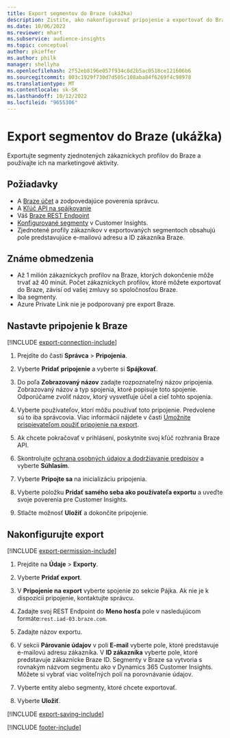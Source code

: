 ```yaml
---
title: Export segmentov do Braze (ukážka)
description: Zistite, ako nakonfigurovať pripojenie a exportovať do Braze.
ms.date: 10/06/2022
ms.reviewer: mhart
ms.subservice: audience-insights
ms.topic: conceptual
author: pkieffer
ms.author: philk
manager: shellyha
ms.openlocfilehash: 2f52eb8196e057f934c8d2b5ac0518ce121606b6
ms.sourcegitcommit: 003c1929f730d7d505c108aba84f6269f4c98978
ms.translationtype: MT
ms.contentlocale: sk-SK
ms.lasthandoff: 10/12/2022
ms.locfileid: "9655306"
---
```

# <a name="export-segments-to-braze-preview"></a>Export segmentov do Braze (ukážka)

Exportujte segmenty zjednotených zákazníckych profilov do Braze a používajte ich na marketingové aktivity.

## <a name="prerequisites"></a>Požiadavky

- A [Braze účet](https://www.braze.com/) a zodpovedajúce poverenia správcu.
- A [Kľúč API na spájkovanie](https://www.braze.com/docs/api/basics/)
- Váš [Braze REST Endpoint](https://www.braze.com/docs/api/basics/#api-definitions) 
- [Konfigurované segmenty](segments.md) v Customer Insights.
- Zjednotené profily zákazníkov v exportovaných segmentoch obsahujú pole predstavujúce e-mailovú adresu a ID zákazníka Braze.

## <a name="known-limitations"></a>Známe obmedzenia

- Až 1 milión zákazníckych profilov na Braze, ktorých dokončenie môže trvať až 40 minút. Počet zákazníckych profilov, ktoré môžete exportovať do Braze, závisí od vašej zmluvy so spoločnosťou Braze.
- Iba segmenty.
- Azure Private Link nie je podporovaný pre export Braze.

## <a name="set-up-connection-to-braze"></a>Nastavte pripojenie k Braze

[!INCLUDE [export-connection-include](includes/export-connection-admn.md)]

1. Prejdite do časti **Správca** > **Pripojenia**.

1. Vyberte **Pridať pripojenie** a vyberte si **Spájkovať**.

1. Do poľa **Zobrazovaný názov** zadajte rozpoznateľný názov pripojenia. Zobrazovaný názov a typ spojenia, ktoré popisuje toto spojenie. Odporúčame zvoliť názov, ktorý vysvetľuje účel a cieľ tohto spojenia.

1. Vyberte používateľov, ktorí môžu používať toto pripojenie. Predvolene sú to iba správcovia. Viac informácií nájdete v časti [Umožnite prispievateľom použiť pripojenie na export](connections.md#allow-contributors-to-use-a-connection-for-exports).

1. Ak chcete pokračovať v prihlásení, poskytnite svoj kľúč rozhrania Braze API.

1. Skontrolujte [ochrana osobných údajov a dodržiavanie predpisov](connections.md#data-privacy-and-compliance) a vyberte **Súhlasím**.

1. Vyberte **Pripojte sa** na inicializáciu pripojenia.

1. Vyberte položku **Pridať samého seba ako používateľa exportu** a uveďte svoje poverenia pre Customer Insights.

1. Stlačte možnosť **Uložiť** a dokončite pripojenie.

## <a name="configure-an-export"></a>Nakonfigurujte export

[!INCLUDE [export-permission-include](includes/export-permission.md)]

1. Prejdite na **Údaje** > **Exporty**.

1. Vyberte **Pridať export**.

1. V **Pripojenie na export** vyberte spojenie zo sekcie Pájka. Ak nie je k dispozícii pripojenie, kontaktujte správcu.

1. Zadajte svoj REST Endpoint do **Meno hosťa** pole v nasledujúcom formáte:`rest.iad-03.braze.com`.

1. Zadajte názov exportu.

1. V sekcii **Párovanie údajov** v poli **E-mail** vyberte pole, ktoré predstavuje e-mailovú adresu zákazníka. V **ID zákazníka** vyberte pole, ktoré predstavuje zákaznícke Braze ID. Segmenty v Braze sa vytvoria s rovnakým názvom segmentu ako v Dynamics 365 Customer Insights. Môžete si vybrať viac voliteľných polí na porovnávanie údajov.

1. Vyberte entity alebo segmenty, ktoré chcete exportovať.

1. Vyberte **Uložiť**.

[!INCLUDE [export-saving-include](includes/export-saving.md)]

[!INCLUDE [footer-include](includes/footer-banner.md)]
